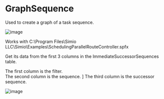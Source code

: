 # GraphSequence
Used to create a graph of a task sequence.

![image](https://user-images.githubusercontent.com/42541127/214170948-a0f4b7c6-2257-4732-b533-2309621f402b.png)

Works with C:\Program Files\Simio LLC\Simio\Examples\SchedulingParallelRouteController.spfx

Get its data from the first 3 columns in the ImmediateSuccessorSequences table.  

The first column is the filter.  
The second column is the sequence.  ]
The third column is the successor sequence.

![image](https://user-images.githubusercontent.com/42541127/214170900-7e1dabd1-e842-41e0-80be-0e5646ae5a05.png)
